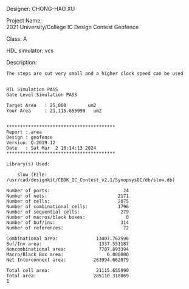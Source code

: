 
Designer: 
	CHONG-HAO XU


Project Name:	
	2021 University/College IC Design Contest
	Geofence

Class:
	A


HDL simulator:
	vcs


Description:

	The steps are cut very small and a higher clock speed can be used


	RTL Simulation PASS
	Gate Level Simulation PASS

	Target Area   : 25,000        um2
	Your Area     : 21,115.655990	um2


	****************************************
	Report : area
	Design : geofence
	Version: Q-2019.12
	Date   : Sat Mar  2 16:14:13 2024
	****************************************

	Library(s) Used:

	    slow (File: /usr/cad/designkit/CBDK_IC_Contest_v2.1/SynopsysDC/db/slow.db)

	Number of ports:                           24
	Number of nets:                          2171
	Number of cells:                         2075
	Number of combinational cells:           1796
	Number of sequential cells:               279
	Number of macros/black boxes:               0
	Number of buf/inv:                        314
	Number of references:                      72

	Combinational area:              13407.762596
	Buf/Inv area:                     1337.551187
	Noncombinational area:            7707.893394
	Macro/Black Box area:                0.000000
	Net Interconnect area:          263994.662079

	Total cell area:                 21115.655990
	Total area:                     285110.318069
	1


